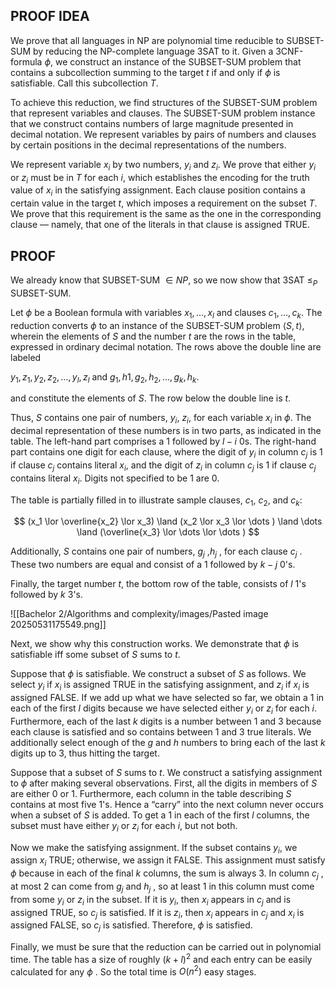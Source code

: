 ## PROOF IDEA

We prove that all languages in NP are polynomial time reducible to SUBSET-SUM by reducing the NP-complete language 3SAT to it. Given a 3CNF-formula $\phi$, we construct an instance of the SUBSET-SUM problem that contains a subcollection summing to the target $t$ if and only if $\phi$ is satisfiable. Call this subcollection $T$.

To achieve this reduction, we find structures of the SUBSET-SUM problem that represent variables and clauses. The SUBSET-SUM problem instance that we construct contains numbers of large magnitude presented in decimal notation. We represent variables by pairs of numbers and clauses by certain positions in the decimal representations of the numbers.

We represent variable $x_i$ by two numbers, $y_i$ and $z_i$. We prove that either $y_i$ or $z_i$ must be in $T$ for each $i$, which establishes the encoding for the truth value of $x_i$ in the satisfying assignment. Each clause position contains a certain value in the target $t$, which imposes a requirement on the subset $T$. We prove that this requirement is the same as the one in the corresponding clause — namely, that one of the literals in that clause is assigned TRUE.

## PROOF

We already know that SUBSET-SUM $\in NP$, so we now show that 3SAT $≤_P$ SUBSET-SUM.

Let $\phi$ be a Boolean formula with variables $x_1, \dots ,x_l$ and clauses $c_1, \dots ,c_k$. The reduction converts $\phi$ to an instance of the SUBSET-SUM problem $⟨S,t⟩$, wherein the elements of $S$ and the number $t$ are the rows in the table, expressed in ordinary decimal notation. The rows above the double line are labeled

$y_1, z_1, y_2, z_2, \dots ,y_l, z_l$ and $g_1, h1, g_2, h_2, \dots ,g_k, h_k$.

and constitute the elements of $S$. The row below the double line is $t$.

Thus, $S$ contains one pair of numbers, $y_i$, $z_i$, for each variable $x_i$ in $\phi$. The decimal representation of these numbers is in two parts, as indicated in the table. The left-hand part comprises a $1$ followed by $l−i$ 0s. The right-hand part contains one digit for each clause, where the digit of $y_i$ in column $c_j$ is $1$ if clause $c_j$ contains literal $x_i$, and the digit of $z_i$ in column $c_j$ is $1$ if clause $c_j$ contains literal $x_i$. Digits not specified to be $1$ are $0$.

The table is partially filled in to illustrate sample clauses, $c_1$, $c_2$, and $c_k$:

$$ (x_1 \lor \overline{x_2} \lor x_3) \land (x_2 \lor x_3 \lor \dots ) \land \dots \land (\overline{x_3} \lor \dots \lor \dots ) $$

Additionally, $S$ contains one pair of numbers, $g_j$ ,$h_j$ , for each clause $c_j$ . These two numbers are equal and consist of a $1$ followed by $k−j$ $0$'s.

Finally, the target number $t$, the bottom row of the table, consists of $l$ $1$'s followed by $k$ $3$'s.

![[Bachelor 2/Algorithms and complexity/images/Pasted image 20250531175549.png]]

Next, we show why this construction works. We demonstrate that $\phi$ is satisfiable iff some subset of $S$ sums to $t$.

Suppose that $\phi$ is satisfiable. We construct a subset of $S$ as follows. We select $y_i$ if $x_i$ is assigned TRUE in the satisfying assignment, and $z_i$ if $x_i$ is assigned FALSE. If we add up what we have selected so far, we obtain a $1$ in each of the first $l$ digits because we have selected either $y_i$ or $z_i$ for each $i$. Furthermore, each of the last $k$ digits is a number between $1$ and $3$ because each clause is satisfied and so contains between $1$ and $3$ true literals. We additionally select enough of the $g$ and $h$ numbers to bring each of the last $k$ digits up to $3$, thus hitting the target.

Suppose that a subset of $S$ sums to $t$. We construct a satisfying assignment to $\phi$ after making several observations. First, all the digits in members of $S$ are either $0$ or $1$. Furthermore, each column in the table describing $S$ contains at most five $1$'s. Hence a “carry” into the next column never occurs when a subset of $S$ is added. To get a $1$ in each of the first $l$ columns, the subset must have either $y_i$ or $z_i$ for each $i$, but not both.

Now we make the satisfying assignment. If the subset contains $y_i$, we assign $x_i$ TRUE; otherwise, we assign it FALSE. This assignment must satisfy $\phi$ because in each of the final $k$ columns, the sum is always $3$. In column $c_j$ , at most $2$ can
come from $g_j$ and $h_j$ , so at least $1$ in this column must come from some $y_i$ or $z_i$ in the subset. If it is $y_i$, then $x_i$ appears in $c_j$ and is assigned TRUE, so $c_j$ is satisfied. If it is $z_i$, then $x_i$ appears in $c_j$ and $x_i$ is assigned FALSE, so $c_j$ is satisfied. Therefore, $\phi$ is satisfied.

Finally, we must be sure that the reduction can be carried out in polynomial time. The table has a size of roughly $(k + l)^2$ and each entry can be easily calculated for any $\phi$ . So the total time is $O(n^2)$ easy stages.
